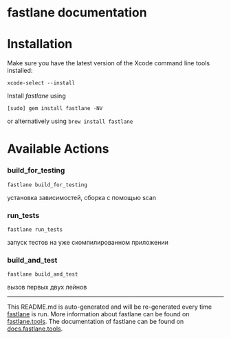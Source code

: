 fastlane documentation
================
# Installation

Make sure you have the latest version of the Xcode command line tools installed:

```
xcode-select --install
```

Install _fastlane_ using
```
[sudo] gem install fastlane -NV
```
or alternatively using `brew install fastlane`

# Available Actions
### build_for_testing
```
fastlane build_for_testing
```
установка зависимостей, сборка с помощью scan
### run_tests
```
fastlane run_tests
```
запуск тестов на уже скомпилированном приложении
### build_and_test
```
fastlane build_and_test
```
вызов первых двух лейнов

----

This README.md is auto-generated and will be re-generated every time [fastlane](https://fastlane.tools) is run.
More information about fastlane can be found on [fastlane.tools](https://fastlane.tools).
The documentation of fastlane can be found on [docs.fastlane.tools](https://docs.fastlane.tools).
